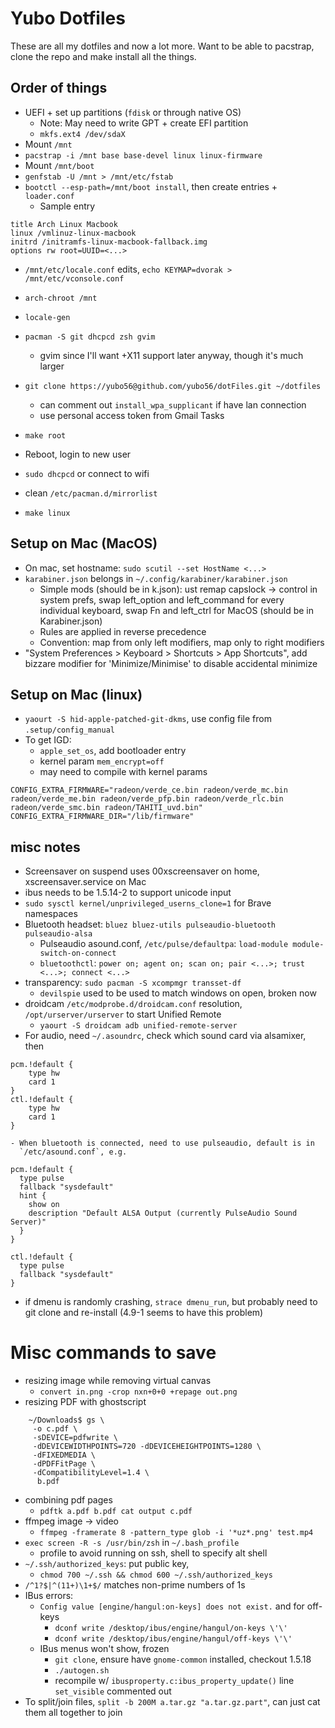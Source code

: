 # Yubo Dotfiles

These are all my dotfiles and now a lot more. Want to be able to pacstrap,
clone the repo and make install all the things.

## Order of things
- UEFI + set up partitions (`fdisk` or through native OS)
    - Note: May need to write GPT + create EFI partition
    - `mkfs.ext4 /dev/sdaX`
- Mount `/mnt`
- `pacstrap -i /mnt base base-devel linux linux-firmware`
- Mount `/mnt/boot`
- `genfstab -U /mnt > /mnt/etc/fstab`
- `bootctl --esp-path=/mnt/boot install`, then create entries + `loader.conf`
    - Sample entry
```
title Arch Linux Macbook
linux /vmlinuz-linux-macbook
initrd /initramfs-linux-macbook-fallback.img
options rw root=UUID=<...>
```
- `/mnt/etc/locale.conf` edits, `echo KEYMAP=dvorak > /mnt/etc/vconsole.conf`
- `arch-chroot /mnt`
- `locale-gen`
- `pacman -S git dhcpcd zsh gvim`
    - gvim since I'll want +X11 support later anyway, though it's much larger
- `git clone https://yubo56@github.com/yubo56/dotFiles.git ~/dotfiles`
    - can comment out `install_wpa_supplicant` if have lan connection
    - use personal access token from Gmail Tasks
- `make root`

- Reboot, login to new user
- `sudo dhcpcd` or connect to wifi
- clean `/etc/pacman.d/mirrorlist`
- `make linux`

## Setup on Mac (MacOS)
- On mac, set hostname: `sudo scutil --set HostName <...>`
- `karabiner.json` belongs in `~/.config/karabiner/karabiner.json`
    - Simple mods (should be in k.json): ust remap capslock -> control in system
      prefs, swap left_option and left_command for every individual keyboard,
      swap Fn and left_ctrl for MacOS (should be in Karabiner.json)
    - Rules are applied in reverse precedence
    - Convention: map from only left modifiers, map only to right modifiers
- "System Preferences > Keyboard > Shortcuts > App Shortcuts", add bizzare
  modifier for 'Minimize/Minimise' to disable accidental minimize

## Setup on Mac (linux)
- `yaourt -S hid-apple-patched-git-dkms`, use config file from `.setup/config_manual`
- To get IGD:
    - `apple_set_os`, add bootloader entry
    - kernel param `mem_encrypt=off`
    - may need to compile with kernel params
```
CONFIG_EXTRA_FIRMWARE="radeon/verde_ce.bin radeon/verde_mc.bin radeon/verde_me.bin radeon/verde_pfp.bin radeon/verde_rlc.bin radeon/verde_smc.bin radeon/TAHITI_uvd.bin"
CONFIG_EXTRA_FIRMWARE_DIR="/lib/firmware"
```

## misc notes
- Screensaver on suspend uses 00xscreensaver on home, xscreensaver.service on Mac
- ibus needs to be 1.5.14-2 to support unicode input
- `sudo sysctl kernel/unprivileged_userns_clone=1` for Brave namespaces
- Bluetooth headset: `bluez bluez-utils pulseaudio-bluetooth pulseaudio-alsa`
    - Pulseaudio asound.conf, `/etc/pulse/defaultpa`:
        `load-module module-switch-on-connect`
    - `bluetoothctl`:
        `power on; agent on; scan on; pair <...>; trust <...>; connect <...>`
- transparency: `sudo pacman -S xcompmgr transset-df`
    - `devilspie` used to be used to match windows on open, broken now
- droidcam `/etc/modprobe.d/droidcam.conf` resolution, `/opt/urserver/urserver`
  to start Unified Remote
    - `yaourt -S droidcam adb unified-remote-server`
- For audio, need `~/.asoundrc`, check which sound card via alsamixer, then
```
pcm.!default {
    type hw
    card 1
}
ctl.!default {
    type hw
    card 1
}
```
    - When bluetooth is connected, need to use pulseaudio, default is in
      `/etc/asound.conf`, e.g.
```
pcm.!default {
  type pulse
  fallback "sysdefault"
  hint {
    show on
    description "Default ALSA Output (currently PulseAudio Sound Server)"
  }
}

ctl.!default {
  type pulse
  fallback "sysdefault"
}
```
- if dmenu is randomly crashing, `strace dmenu_run`, but probably need to git
  clone and re-install (4.9-1 seems to have this problem)

# Misc commands to save
- resizing image while removing virtual canvas
    - `convert in.png -crop nxn+0+0 +repage out.png`
- resizing PDF with ghostscript
```
    ~/Downloads$ gs \
     -o c.pdf \
     -sDEVICE=pdfwrite \
     -dDEVICEWIDTHPOINTS=720 -dDEVICEHEIGHTPOINTS=1280 \
     -dFIXEDMEDIA \
     -dPDFFitPage \
     -dCompatibilityLevel=1.4 \
      b.pdf
```
- combining pdf pages
    - `pdftk a.pdf b.pdf cat output c.pdf`
- ffmpeg image -> video
    - `ffmpeg -framerate 8 -pattern_type glob -i '*uz*.png' test.mp4`
- `exec screen -R -s /usr/bin/zsh` in `~/.bash_profile`
    - profile to avoid running on ssh, shell to specify alt shell
- `~/.ssh/authorized_keys`: put public key,
    - `chmod 700 ~/.ssh && chmod 600 ~/.ssh/authorized_keys`
- `/^1?$|^(11+)\1+$/` matches non-prime numbers of 1s
- IBus errors:
    - `Config value [engine/hangul:on-keys] does not exist.` and for off-keys
        - `dconf write /desktop/ibus/engine/hangul/on-keys \'\'`
        - `dconf write /desktop/ibus/engine/hangul/off-keys \'\'`
    - IBus menus won't show, frozen
        - `git clone`, ensure have `gnome-common` installed, checkout 1.5.18
        - `./autogen.sh`
        - recompile w/ `ibusproperty.c:ibus_property_update()` line
          `set_visible` commented out
- To split/join files, `split -b 200M a.tar.gz "a.tar.gz.part"`, can just cat
  them all together to join
